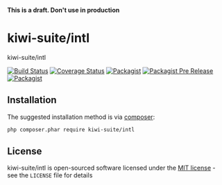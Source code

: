 **This is a draft. Don't use in production**

# kiwi-suite/intl

kiwi-suite/intl

[![Build Status](https://travis-ci.org/kiwi-suite/intl.svg?branch=master)](https://travis-ci.org/kiwi-suite/intl)
[![Coverage Status](https://coveralls.io/repos/github/kiwi-suite/intl/badge.svg?branch=develop)](https://coveralls.io/github/kiwi-suite/intl?branch=develop)
[![Packagist](https://img.shields.io/packagist/v/kiwi-suite/intl.svg)](https://packagist.org/packages/kiwi-suite/intl)
[![Packagist Pre Release](https://img.shields.io/packagist/vpre/kiwi-suite/intl.svg)](https://packagist.org/packages/kiwi-suite/intl)
[![Packagist](https://img.shields.io/packagist/l/kiwi-suite/intl.svg)](https://packagist.org/packages/kiwi-suite/intl)

## Installation

The suggested installation method is via [composer](https://getcomposer.org/):

```sh
php composer.phar require kiwi-suite/intl
```

## License

kiwi-suite/intl is open-sourced software licensed under the [MIT license](http://opensource.org/licenses/MIT) - see the `LICENSE` file for details
